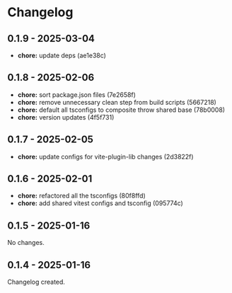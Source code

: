 # Changelog

## 0.1.9 - 2025-03-04

- __chore:__ update deps (ae1e38c)

## 0.1.8 - 2025-02-06

- __chore:__ sort package.json files (7e2658f)
- __chore:__ remove unnecessary clean step from build scripts (5667218)
- __chore:__ default all tsconfigs to composite throw shared base (78b0008)
- __chore:__ version updates (4f5f731)

## 0.1.7 - 2025-02-05

- __chore:__ update configs for vite-plugin-lib changes (2d3822f)

## 0.1.6 - 2025-02-01

- __chore:__ refactored all the tsconfigs (80f8ffd)
- __chore:__ add shared vitest configs and tsconfig (095774c)

## 0.1.5 - 2025-01-16

No changes.

## 0.1.4 - 2025-01-16

Changelog created.
